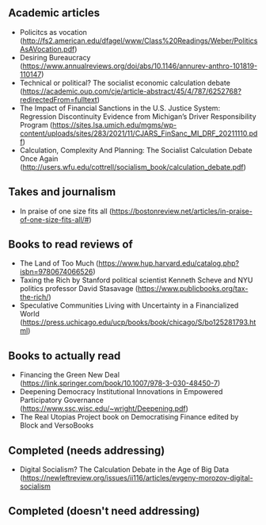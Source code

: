 
## Academic articles 

- Policitcs as vocation (http://fs2.american.edu/dfagel/www/Class%20Readings/Weber/PoliticsAsAVocation.pdf)
- Desiring Bureaucracy (https://www.annualreviews.org/doi/abs/10.1146/annurev-anthro-101819-110147)
- Technical or political? The socialist economic calculation debate (https://academic.oup.com/cje/article-abstract/45/4/787/6252768?redirectedFrom=fulltext)
- The Impact of Financial Sanctions in the U.S. Justice System: Regression Discontinuity Evidence from Michigan’s Driver Responsibility Program	(https://sites.lsa.umich.edu/mgms/wp-content/uploads/sites/283/2021/11/CJARS_FinSanc_MI_DRF_20211110.pdf)
- Calculation, Complexity And Planning: The Socialist Calculation Debate Once Again (http://users.wfu.edu/cottrell/socialism_book/calculation_debate.pdf)

## Takes and journalism

- In praise of one size fits all (https://bostonreview.net/articles/in-praise-of-one-size-fits-all/#)


## Books to read reviews of 

- The Land of Too Much (https://www.hup.harvard.edu/catalog.php?isbn=9780674066526)
- Taxing the Rich by Stanford political scientist Kenneth Scheve and NYU politics professor David Stasavage (https://www.publicbooks.org/tax-the-rich/)
-  Speculative Communities Living with Uncertainty in a Financialized World (https://press.uchicago.edu/ucp/books/book/chicago/S/bo125281793.html) 

## Books to actually read

- Financing the Green New Deal (https://link.springer.com/book/10.1007/978-3-030-48450-7)
- Deepening Democracy Institutional Innovations in Empowered Participatory Governance (https://www.ssc.wisc.edu/~wright/Deepening.pdf)
- The Real Utopias Project book on Democratising Finance edited by Block and VersoBooks

 ## Completed (needs addressing)

- Digital Socialism? The Calculation Debate in the Age of Big Data (https://newleftreview.org/issues/ii116/articles/evgeny-morozov-digital-socialism


 ## Completed (doesn't need addressing)

 